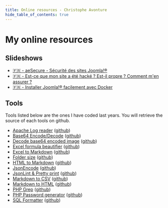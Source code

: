 ```yaml
---
title: Online resources - Christophe Avonture
hide_table_of_contents: true
---
```


# My online resources

## Slideshows

* [🇫🇷 - aeSecure - Sécurité des sites Joomla!®](https://slides-security.avonture.be)
* [🇫🇷 - Est-ce que mon site a été hacké ? Est-il propre ? Comment m'en assurer ?](https://slides-hacked.avonture.be)
* [🇫🇷 - Installer Joomla!® facilement avec Docker](https://docker.avonture.be)

## Tools

Tools listed below are the ones I have coded last years. You will retrieve the source of each tools on github.

* [Apache Log reader](https://logreader.avonture.be) ([github](https://github.com/cavo789/apache_logreader))
* [Base64 Encode/Decode](https://base64.avonture.be) ([github](https://github.com/cavo789/base64))
* [Decode base64 encoded image](https://base64image.avonture.be) ([github](https://github.com/cavo789/base64_image))
* [Excel formula beautifier](https://excel-formatter.avonture.be) ([github](https://github.com/cavo789/excel_formatter))
* [Excel to Markdown](https://xls2md.avonture.be) ([github](https://github.com/cavo789/marknotes_xls2md))
* [Folder size](https://folder-size.avonture.be) ([github](https://github.com/cavo789/folder_size))
* [HTML to Markdown](https://html2md.avonture.be) ([github](https://github.com/cavo789/marknotes_html2md))
* [JsonEncode](https://jsonencode.avonture.be) ([github](https://github.com/cavo789/json_encode))
* [JsonLint & Pretty print](https://jsonlint.avonture.be) ([github](https://github.com/cavo789/jsonlint))
* [Markdown to CSV](https://csv2md.avonture.be) ([github](https://github.com/cavo789/marknotes_csv2md))
* [Markdown to HTML](https://md2html.avonture.be) ([github](https://github.com/cavo789/marknotes_md2html))
* [PHP Grep](https://php-grep.avonture.be) ([github](https://github.com/cavo789/php_grep))
* [PHP Password generator](https://php-password.avonture.be) ([github](https://github.com/cavo789/php_password))
* [SQL Formatter](https://sql-formatter.avonture.be) ([github](https://github.com/cavo789/sql_formatter))